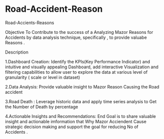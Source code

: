 # Road-Accident-Reason
Road-Accients-Reasons 




Objective 
To Contribute to the success of a Analyzing Mazor Reasons for Accidents by  data analysis technique, specifically , to provide 
valuabe Reasons .


Description

1.Dashboard Creation: Identify the KPIs(Key Performance Indicator) and intuitive and visually appealing 
                                       Dashboard, add interactive Visualization and filtering capabilities to allow user to 
                                       explore the data at various level of granularity ( scale or level in dataset)

2.Data Analysis: Provide valuable insight to Mazor Reason Causing the Road accident  

3.Road Death : Leverage historic data and apply time series analysis to Get the Number of Death by percentage
                             

4.Actionable Insights and Recommendations: End Goal is to share valuable insight and actionable imformation 
                                                                              that Why Mazor Acciendent Cause  strategic decision making and support the goal for 
                                                                              reducing No of Accidents .
